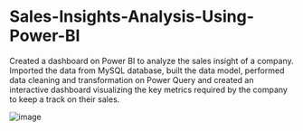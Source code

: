 # Sales-Insights-Analysis-Using-Power-BI

Created a dashboard on Power BI to analyze the sales insight of a company. Imported the data from MySQL database, built the data model, performed data cleaning and transformation on Power Query and created an interactive dashboard visualizing the key metrics required by the company to keep a track on their sales.

![image](https://user-images.githubusercontent.com/75059347/170425052-12d6282d-6af1-40dd-bf18-f97f76f38aef.png)
